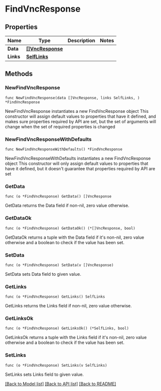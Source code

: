 # FindVncResponse

## Properties

Name | Type | Description | Notes
------------ | ------------- | ------------- | -------------
**Data** | [**[]VncResponse**](VncResponse.md) |  | 
**Links** | [**SelfLinks**](SelfLinks.md) |  | 

## Methods

### NewFindVncResponse

`func NewFindVncResponse(data []VncResponse, links SelfLinks, ) *FindVncResponse`

NewFindVncResponse instantiates a new FindVncResponse object
This constructor will assign default values to properties that have it defined,
and makes sure properties required by API are set, but the set of arguments
will change when the set of required properties is changed

### NewFindVncResponseWithDefaults

`func NewFindVncResponseWithDefaults() *FindVncResponse`

NewFindVncResponseWithDefaults instantiates a new FindVncResponse object
This constructor will only assign default values to properties that have it defined,
but it doesn't guarantee that properties required by API are set

### GetData

`func (o *FindVncResponse) GetData() []VncResponse`

GetData returns the Data field if non-nil, zero value otherwise.

### GetDataOk

`func (o *FindVncResponse) GetDataOk() (*[]VncResponse, bool)`

GetDataOk returns a tuple with the Data field if it's non-nil, zero value otherwise
and a boolean to check if the value has been set.

### SetData

`func (o *FindVncResponse) SetData(v []VncResponse)`

SetData sets Data field to given value.


### GetLinks

`func (o *FindVncResponse) GetLinks() SelfLinks`

GetLinks returns the Links field if non-nil, zero value otherwise.

### GetLinksOk

`func (o *FindVncResponse) GetLinksOk() (*SelfLinks, bool)`

GetLinksOk returns a tuple with the Links field if it's non-nil, zero value otherwise
and a boolean to check if the value has been set.

### SetLinks

`func (o *FindVncResponse) SetLinks(v SelfLinks)`

SetLinks sets Links field to given value.



[[Back to Model list]](../README.md#documentation-for-models) [[Back to API list]](../README.md#documentation-for-api-endpoints) [[Back to README]](../README.md)


